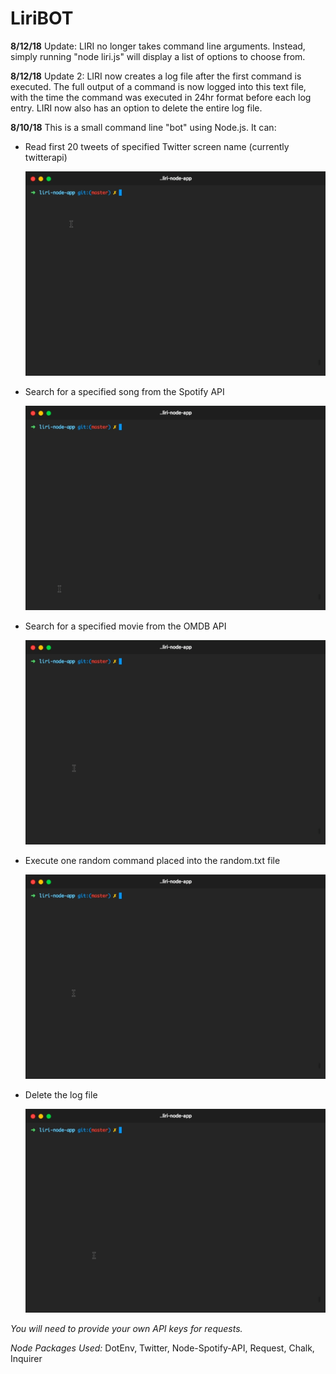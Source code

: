 # LiriBOT

**8/12/18** Update: LIRI no longer takes command line arguments. Instead, simply running "node liri.js" will display a list of options
to choose from.  

**8/12/18** Update 2: LIRI now creates a log file after the first command is executed. The full output of a command is now logged into this text file, with the time the command was executed in 24hr format before each log entry. LIRI now also has an option to delete the entire log file.


**8/10/18** This is a small command line "bot" using Node.js. It can:

* Read first 20 tweets of specified Twitter screen name (currently twitterapi)  

  ![Tweet Demo](assets/tweetdemo.gif)
* Search for a specified song from the Spotify API  

  ![Spotify Demo](assets/spotifydemo.gif)
* Search for a specified movie from the OMDB API  

  ![Movie Demo](assets/moviedemo.gif)
* Execute one random command placed into the random.txt file  

  ![Random Demo](assets/randomdemo.gif)
* Delete the log file  

  ![Deletion Demo](assets/deletedemo.gif)

*You will need to provide your own API keys for requests.*

*Node Packages Used:*
DotEnv,
Twitter,
Node-Spotify-API,
Request,
Chalk, 
Inquirer